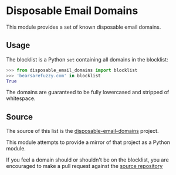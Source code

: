 # Disposable Email Domains

This module provides a set of known disposable email domains.

## Usage

The blocklist is a Python `set` containing all domains in the blocklist:

```python
>>> from disposable_email_domains import blocklist
>>> 'bearsarefuzzy.com' in blocklist
True
```

The domains are guaranteed to be fully lowercased and stripped of whitespace.

## Source

The source of this list is the [disposable-email-domains][1] project.

This module attempts to provide a mirror of that project as a Python module.

If you feel a domain should or shouldn't be on the blocklist, you are
encouraged to make a pull request against the [source repository][2]

[1]: https://github.com/martenson/disposable-email-domains
[2]: https://github.com/martenson/disposable-email-domains
